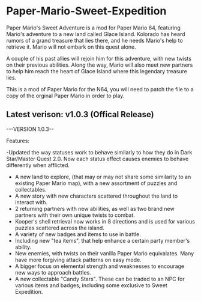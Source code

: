 # Paper-Mario-Sweet-Expedition
Paper Mario's Sweet Adventure is a mod for Paper Mario 64, featuring Mario's adventure to a new land called Glace Island.  Kolorado has heard rumors of a grand treasure that lies there, and he needs Mario's help to retrieve it. Mario will not embark on this quest alone. 

A couple of his past allies will rejoin him for this adventure, with new twists on their previous abilities.  Along the way, Mario will also meet new partners to help him reach the heart of Glace Island where this legendary treasure lies.

This is a mod of Paper Mario for the N64, you will need to patch the file to a copy of the orginal Paper Mario in order to play.

## Latest verison: v1.0.3 (Offical Release)
---VERSION 1.0.3--

Features:

-Updated the way statuses work to behave similarly to how they do in Dark Star/Master Quest 2.0. Now each status effect causes enemies to behave differently when afflicted.
- A new land to explore, (that may or may not share some similarity to an existing Paper Mario map), with a new assortment of puzzles and collectables.
- A new story with new characters scattered throughout the land to interact with.
- 2 returning partners with new abilities, as well as two brand new partners with their own unique twists to combat.
- Kooper's shell retrieval now works in 8 directions and is used for various puzzles scattered across the island.
- A variety of new badges and items to use in battle.
- Including new "tea items", that help enhance a certain party member's ability.
- New enemies, with twists on their vanilla Paper Mario equivalates. Many have more forgiving attack patterns on easy mode.
- A bigger focus on elemental strength and weaknesses to encourage new ways to approach battles.
- A new collectable "Candy Stars". These can be traded to an NPC for various items and badges, including some exclusive to Sweet Expedition.
